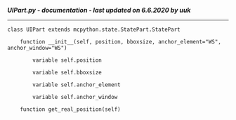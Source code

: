 ***UIPart.py - documentation - last updated on 6.6.2020 by uuk***
___

    class UIPart extends mcpython.state.StatePart.StatePart

        function __init__(self, position, bboxsize, anchor_element="WS", anchor_window="WS")

            variable self.position

            variable self.bboxsize

            variable self.anchor_element

            variable self.anchor_window

        function get_real_position(self)